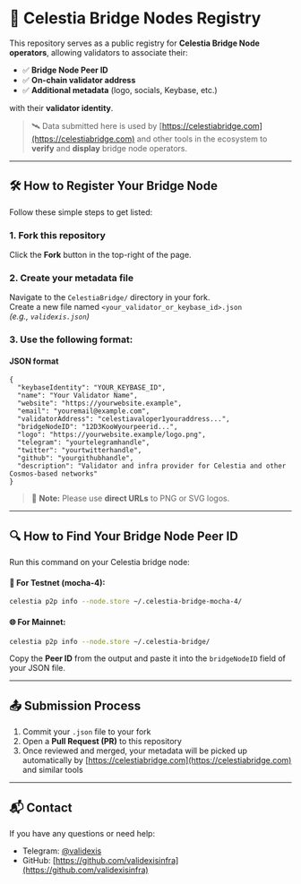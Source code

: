 # 🌉 Celestia Bridge Nodes Registry

This repository serves as a public registry for **Celestia Bridge Node operators**, allowing validators to associate their:

- ✅ **Bridge Node Peer ID**
- ✅ **On-chain validator address**
- ✅ **Additional metadata** (logo, socials, Keybase, etc.)

with their **validator identity**.

> 🛰️ Data submitted here is used by [https://celestiabridge.com](https://celestiabridge.com) and other tools in the ecosystem to **verify** and **display** bridge node operators.

---

## 🛠 How to Register Your Bridge Node

Follow these simple steps to get listed:

### 1. Fork this repository  
Click the **Fork** button in the top-right of the page.

### 2. Create your metadata file  
Navigate to the `CelestiaBridge/` directory in your fork.  
Create a new file named `<your_validator_or_keybase_id>.json`  
_(e.g., `validexis.json`)_

### 3. Use the following format:

#### JSON format

```
{
  "keybaseIdentity": "YOUR_KEYBASE_ID",
  "name": "Your Validator Name",
  "website": "https://yourwebsite.example",
  "email": "youremail@example.com",
  "validatorAddress": "celestiavaloper1youraddress...",
  "bridgeNodeID": "12D3KooWyourpeerid...",
  "logo": "https://yourwebsite.example/logo.png",
  "telegram": "yourtelegramhandle",
  "twitter": "yourtwitterhandle",
  "github": "yourgithubhandle",
  "description": "Validator and infra provider for Celestia and other Cosmos-based networks"
}
```

> 📌 **Note:** Please use **direct URLs** to PNG or SVG logos.  

---

## 🔍 How to Find Your Bridge Node Peer ID

Run this command on your Celestia bridge node:

#### 🧪 For **Testnet (mocha-4)**:

```bash
celestia p2p info --node.store ~/.celestia-bridge-mocha-4/
```

#### 🌐 For **Mainnet**:

```bash
celestia p2p info --node.store ~/.celestia-bridge/
```

Copy the **Peer ID** from the output and paste it into the `bridgeNodeID` field of your JSON file.

---

## 📤 Submission Process

1. Commit your `.json` file to your fork  
2. Open a **Pull Request (PR)** to this repository  
3. Once reviewed and merged, your metadata will be picked up automatically by [https://celestiabridge.com](https://celestiabridge.com) and similar tools

---

## 📬 Contact

If you have any questions or need help:

- Telegram: [@validexis](https://t.me/validexis)
- GitHub: [https://github.com/validexisinfra](https://github.com/validexisinfra)

